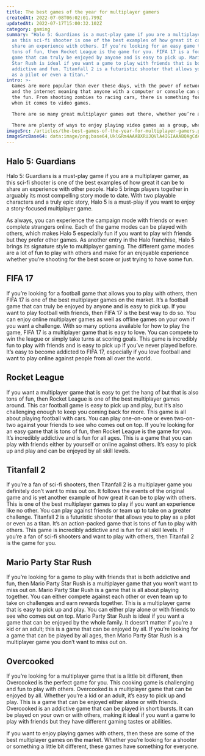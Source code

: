 ```yaml
---
title: The best games of the year for multiplayer gamers
createdAt: 2022-07-08T06:02:01.799Z
updatedAt: 2022-07-17T15:00:32.102Z
category: gaming
summary: "Halo 5: Guardians is a must-play game if you are a multiplayer gamer,
  as this sci-fi shooter is one of the best examples of how great it can be to
  share an experience with others. If you’re looking for an easy game that is
  tons of fun, then Rocket League is the game for you. FIFA 17 is a football
  game that can truly be enjoyed by anyone and is easy to pick up. Mario Party
  Star Rush is ideal if you want a game to play with friends that is both
  addictive and fun. Titanfall 2 is a futuristic shooter that allows you to play
  as a pilot or even a titan."
intro: >-
  Games are more popular than ever these days, with the power of networks
  and the internet meaning that anyone with a computer or console can get in on
  the fun. From shooting zombies to racing cars, there is something for everyone
  when it comes to video games.

  There are so many great multiplayer games out there, whether you’re aiming to save the world from aliens or simply just have some laughs with friends. The best multiplayer games offer an experience like no other and allow players to compete against one another while also teaming up to take on a greater challenge.

  There are plenty of ways to enjoy playing video games as a group, whether that be at home with friends over drinks or even as part of an organized club. Here are some of the best multiplayer games out there if you want to team up and take on challenges together as well as compete against your pals for bragging rights.
imageSrc: /articles/the-best-games-of-the-year-for-multiplayer-gamers.png
imageSrcBase64: data:image/png;base64,UklGRm4AAABXRUJQVlA4IGIAAABQAgCdASoKAAoAAUAmJbACdAYt9wkXzamgIAAA/v2zvx2N5p3CGuiPj4qmZ9Po4WVn/qUoX0/PztlsATwTEd1o48zhtjI4f4ehlS28rAlalacopQ+mUUIg//TOHRH4vbgAAA==
---
```


## Halo 5: Guardians

Halo 5: Guardians is a must-play game if you are a multiplayer gamer, as this sci-fi shooter is one of the best examples of how great it can be to share an experience with other people. Halo 5 brings players together in arguably its most compelling story mode to date. With two playable characters and a truly epic story, Halo 5 is a must-play if you want to enjoy a story-focused multiplayer game.

As always, you can experience the campaign mode with friends or even complete strangers online. Each of the game modes can be played with others, which makes Halo 5 especially fun if you want to play with friends but they prefer other games.
As another entry in the Halo franchise, Halo 5 brings its signature style to multiplayer gaming. The different game modes are a lot of fun to play with others and make for an enjoyable experience whether you’re shooting for the best score or just trying to have some fun.

## FIFA 17

If you’re looking for a football game that allows you to play with others, then FIFA 17 is one of the best multiplayer games on the market. It’s a football game that can truly be enjoyed by anyone and is easy to pick up.
If you want to play football with friends, then FIFA 17 is the best way to do so. You can enjoy online multiplayer games as well as offline games on your own if you want a challenge. With so many options available for how to play the game, FIFA 17 is a multiplayer game that is easy to love.
You can compete to win the league or simply take turns at scoring goals. This game is incredibly fun to play with friends and is easy to pick up if you’ve never played before. It’s easy to become addicted to FIFA 17, especially if you love football and want to play online against people from all over the world.

## Rocket League

If you want a multiplayer game that is easy to get the hang of but that is also tons of fun, then Rocket League is one of the best multiplayer games around. This car football game is easy to pick up and play, but it’s also challenging enough to keep you coming back for more.
This game is all about playing football with cars. You can play one-on-one or even two-on-two against your friends to see who comes out on top. If you’re looking for an easy game that is tons of fun, then Rocket League is the game for you. It’s incredibly addictive and is fun for all ages.
This is a game that you can play with friends either by yourself or online against others. It’s easy to pick up and play and can be enjoyed by all skill levels.

## Titanfall 2

If you’re a fan of sci-fi shooters, then Titanfall 2 is a multiplayer game you definitely don’t want to miss out on. It follows the events of the original game and is yet another example of how great it can be to play with others.
This is one of the best multiplayer games to play if you want an experience like no other. You can play against friends or team up to take on a greater challenge.
Titanfall 2 is a futuristic shooter that allows you to play as a pilot or even as a titan. It’s an action-packed game that is tons of fun to play with others.
This game is incredibly addictive and is fun for all skill levels. If you’re a fan of sci-fi shooters and want to play with others, then Titanfall 2 is the game for you.

## Mario Party Star Rush

If you’re looking for a game to play with friends that is both addictive and fun, then Mario Party Star Rush is a multiplayer game that you won’t want to miss out on.
Mario Party Star Rush is a game that is all about playing together. You can either compete against each other or even team up to take on challenges and earn rewards together.
This is a multiplayer game that is easy to pick up and play. You can either play alone or with friends to see who comes out on top. Mario Party Star Rush is ideal if you want a game that can be enjoyed by the whole family.
It doesn’t matter if you’re a kid or an adult; this is a game that can be enjoyed by all. If you’re looking for a game that can be played by all ages, then Mario Party Star Rush is a multiplayer game you don’t want to miss out on.

## Overcooked

If you’re looking for a multiplayer game that is a little bit different, then Overcooked is the perfect game for you. This cooking game is challenging and fun to play with others.
Overcooked is a multiplayer game that can be enjoyed by all. Whether you’re a kid or an adult, it’s easy to pick up and play. This is a game that can be enjoyed either alone or with friends.
Overcooked is an addictive game that can be played in short bursts. It can be played on your own or with others, making it ideal if you want a game to play with friends but they have different gaming tastes or abilities.

If you want to enjoy playing games with others, then these are some of the best multiplayer games on the market. Whether you’re looking for a shooter or something a little bit different, these games have something for everyone.

